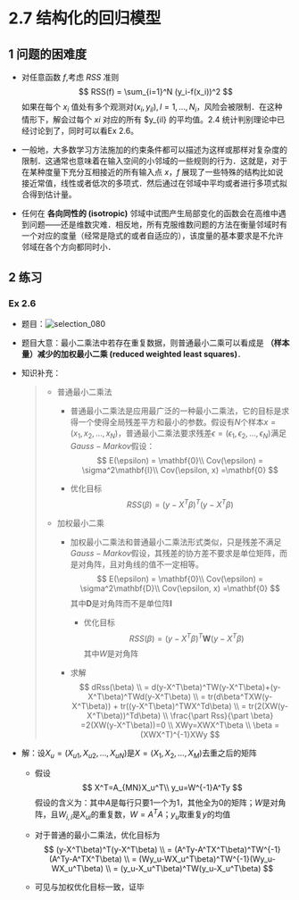 # 2.7 结构化的回归模型

## 1 问题的困难度

* 对任意函数 $f$,考虑 $RSS$ 准则
  $$
  RSS(f) = \sum_{i=1}^N (y_i-f(x_i))^2
  $$
  如果在每个 $x_i$ 值处有多个观测对$(x_i,y_{il}),l=1,…,N_i$，风险会被限制．在这种情形下，解会过每个 $xi​$ 对应的所有 $y_{il} 的平均值。2.4 统计判别理论中已经讨论到了，同时可以看Ex 2.6。

* 一般地，大多数学习方法施加的约束条件都可以描述为这样或那样对复杂度的限制．这通常也意味着在输入空间的小邻域的一些规则的行为．这就是，对于在某种度量下充分互相接近的所有输入点 $x$，$f$ 展现了一些特殊的结构比如说接近常值，线性或者低次的多项式．然后通过在邻域中平均或者进行多项式拟合得到估计量。

* 任何在 **各向同性的 (isotropic)** 邻域中试图产生局部变化的函数会在高维中遇到问题——还是维数灾难．相反地，所有克服维数问题的方法在衡量邻域时有一个对应的度量（经常是隐式的或者自适应的），该度量的基本要求是不允许邻域在各个方向都同时小．

## 2 练习

### Ex 2.6

* 题目：![selection_080](https://user-images.githubusercontent.com/13688320/53959044-8d2e7580-411d-11e9-8ddf-793cf115b914.png)

* 题目大意：最小二乘法中若存在重复数据，则普通最小二乘可以看成是 **（样本量）减少的加权最小二乘 (reduced weighted least squares)**．

* 知识补充：

  > * 普通最小二乘法
  >
  >   * 普通最小二乘法是应用最广泛的一种最小二乘法，它的目标是求得一个使得全局残差平方和最小的参数。假设有$N$个样本$x=(x_1,x_2,...,x_N)$，普通最小二乘法要求残差$\epsilon=(\epsilon_1, \epsilon_2, \dots,\epsilon_N)$满足$Gauss-Markov$假设：
  >     $$
  >     E(\epsilon) = \mathbf{0}\\
  >     Cov(\epsilon) = \sigma^2\mathbf{I}\\
  >     Cov(\epsilon, x) =\mathbf{0}
  >     $$
  >     
  >   * 优化目标
  >     $$
  >     RSS(\beta) = (y-X^T\beta)^T(y-X^T\beta)
  >     $$
  >     
  >
  > * 加权最小二乘
  >
  >   * 加权最小二乘法和普通最小二乘法形式类似，只是残差不满足$Gauss-Markov$假设，其残差的协方差不要求是单位矩阵，而是对角阵，且对角线的值不一定相等。
  >     $$
  >     E(\epsilon) = \mathbf{0}\\
  >     Cov(\epsilon) = \sigma^2\mathbf{D}\\
  >     Cov(\epsilon, x) =\mathbf{0}
  >     $$
  >     其中$\mathbf{D}$是对角阵而不是单位阵$\mathbf{I}​$
  >
  >     * 优化目标
  >       $$
  >       RSS(\beta) = (y-X^T\beta)^T\mathbf{W}(y-X^T\beta)
  >       $$
  >       其中$W$是对角阵
  >
  >   * 求解
  >     $$
  >     dRss(\beta)
  >     \\ = d(y-X^T\beta)^TW(y-X^T\beta)+(y-X^T\beta)^TWd(y-X^T\beta)
  >     \\ = tr(d\beta^TXW(y-X^T\beta)) + tr((y-X^T\beta)^TWX^Td\beta)
  >     \\ = tr(2(XW(y-X^T\beta))^Td\beta)
  >     \\ \frac{\part Rss}{\part \beta} =2(XW(y-X^T\beta))=0
  >     \\ XWy=XWX^T\beta
  >     \\ \beta = (XWX^T)^{-1}XWy
  >     $$

* 解：设$X_u=(X_{u1}, X_{u2},\dots,X_{uN})​$是$X=(X_{1}, X_{2},\dots,X_{M})​$去重之后的矩阵

  * 假设
    $$
    X^T=A_{MN}X_u^T\\
    y_u=W^{-1}A^Ty
    $$
    假设的含义为：其中$A$是每行只要1一个为1，其他全为0的矩阵；$W$是对角阵，且$W_{i,i}$是$X_{ui}$的重复数，$W=A^TA$；$y_u$取重复$y$的均值

  * 对于普通的最小二乘法，优化目标为
    $$
    (y-X^T\beta)^T(y-X^T\beta)
    \\ = (A^Ty-A^TX^T\beta)^TW^{-1}(A^Ty-A^TX^T\beta)
    \\ = (Wy_u-WX_u^T\beta)^TW^{-1}(Wy_u-WX_u^T\beta)
    \\ = (y_u-X_u^T\beta)^TW(y_u-X_u^T\beta)
    $$

  * 可见与加权优化目标一致，证毕

  

  